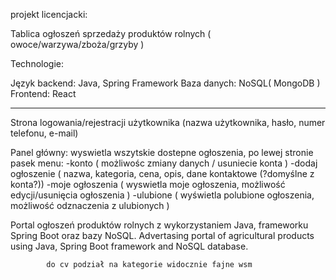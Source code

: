 projekt licencjacki:

Tablica ogłoszeń sprzedaży produktów rolnych ( owoce/warzywa/zboża/grzyby )

Technologie:

Język backend: Java, Spring Framework
Baza danych: NoSQL( MongoDB )
Frontend: React

------------------

Strona logowania/rejestracji użytkownika (nazwa użytkownika, hasło, numer telefonu, e-mail)

Panel główny: wyswietla wszytskie dostepne ogłoszenia, 
		po lewej stronie pasek menu:
			-konto ( możliwośc zmiany danych / usuniecie konta )
			-dodaj ogłoszenie ( nazwa, kategoria, cena, opis, dane kontaktowe (?domyślne z konta?))
			-moje ogłoszenia ( wyswietla moje ogłoszenia, możliwość edycji/usunięcia ogłoszenia )
			-ulubione ( wyświetla polubione ogłoszenia, możliwość odznaczenia z ulubionych )

Portal ogłoszeń produktów rolnych z wykorzystaniem Java, frameworku Spring Boot oraz bazy NoSQL.
Advertasing portal of agricultural products using Java, Spring Boot framework and NoSQL database.

			do cv podział na kategorie widocznie fajne wsm 
